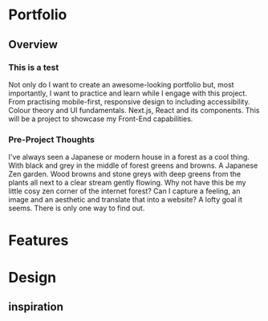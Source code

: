 # Portfolio
<!--
- Overview
- Features
- Design
  - idea
  - pallet
- Tech Choices
-->
## Overview

### This is a test 
Not only do I want to create an awesome-looking portfolio but, most importantly, I want to practice and learn while I engage with this project. 
From practising mobile-first, responsive design to including accessibility. Colour theory and UI fundamentals. Next.js, React and its components. 
This will be a project to showcase my Front-End capabilities.

### Pre-Project Thoughts
I've always seen a Japanese or modern house in a forest as a cool thing. With black and grey in the middle of forest greens and browns. 
A Japanese Zen garden. Wood browns and stone greys with deep greens from the plants all next to a clear stream gently flowing.
Why not have this be my little cosy zen corner of the internet forest?
Can I capture a feeling, an image and an aesthetic and translate that into a website?
A lofty goal it seems. There is only one way to find out. 

# Features


# Design

## inspiration
